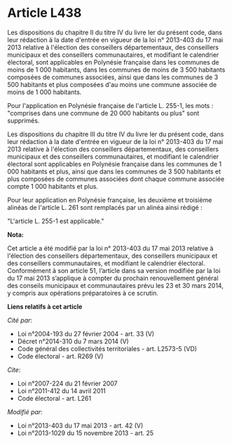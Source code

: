 # Article L438

Les dispositions du chapitre II du titre IV du livre Ier du présent code, dans leur rédaction à la date d'entrée en vigueur
de la loi n° 2013-403 du 17 mai 2013 relative à l'élection des conseillers départementaux, des conseillers municipaux et des
conseillers communautaires, et modifiant le calendrier électoral, sont applicables en Polynésie française dans les communes
de moins de 1 000 habitants, dans les communes de moins de 3 500 habitants composées de communes associées, ainsi que dans
les communes de 3 500 habitants et plus composées d'au moins une commune associée de moins de 1 000 habitants. 

Pour l'application en Polynésie française de l'article L. 255-1, les mots : "comprises dans une commune de 20 000 habitants
ou plus" sont supprimés.

Les dispositions du chapitre III du titre IV du livre Ier du présent code, dans leur rédaction à la date d'entrée en vigueur
de la loi n° 2013-403 du 17 mai 2013 relative à l'élection des conseillers départementaux, des conseillers municipaux et des
conseillers communautaires, et modifiant le calendrier électoral sont applicables en Polynésie française dans les communes de
1 000 habitants et plus, ainsi que dans les communes de 3 500 habitants et plus composées de communes associées dont chaque
commune associée compte 1 000 habitants et plus.

Pour leur application en Polynésie française, les deuxième et troisième alinéas de l'article L. 261 sont remplacés par un
alinéa ainsi rédigé :

"L'article L. 255-1 est applicable."

**Nota:**

Cet article a été modifié par la loi n° 2013-403 du 17 mai 2013 relative à l'élection des conseillers départementaux, des
conseillers municipaux et des conseillers communautaires, et modifiant le calendrier électoral. Conformément à son article
51, l’article dans sa version modifiée par la loi du 17 mai 2013 s’applique à compter du prochain renouvellement général des
conseils municipaux et communautaires prévu les 23 et 30 mars 2014, y compris aux opérations préparatoires à ce scrutin.

**Liens relatifs à cet article**

_Cité par_:

  - Loi n°2004-193 du 27 février 2004 - art. 33 (V)
  - Décret n°2014-310 du 7 mars 2014 (V)
  - Code général des collectivités territoriales - art. L2573-5 (VD)
  - Code électoral - art. R269 (V)

_Cite_:

  - Loi n°2007-224 du 21 février 2007
  - Loi n°2011-412 du 14 avril 2011
  - Code électoral - art. L261

_Modifié par_:

  - Loi n°2013-403 du 17 mai 2013 - art. 42 (V)
  - Loi n°2013-1029 du 15 novembre 2013 - art. 25
